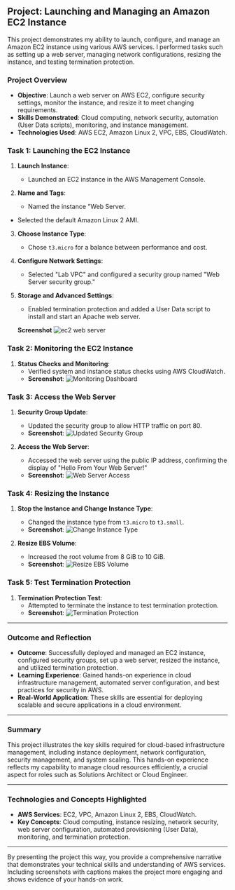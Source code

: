 ## Project: Launching and Managing an Amazon EC2 Instance

This project demonstrates my ability to launch, configure, and manage an Amazon EC2 instance using various AWS services. I performed tasks such as setting up a web server, managing network configurations, resizing the instance, and testing termination protection.

### **Project Overview**
- **Objective**: Launch a web server on AWS EC2, configure security settings, monitor the instance, and resize it to meet changing requirements.
- **Skills Demonstrated**: Cloud computing, network security, automation (User Data scripts), monitoring, and instance management.
- **Technologies Used**: AWS EC2, Amazon Linux 2, VPC, EBS, CloudWatch.


### **Task 1: Launching the EC2 Instance**

1. **Launch Instance**:
   - Launched an EC2 instance in the AWS Management Console.

2. **Name and Tags**:
   - Named the instance "Web Server.
 - Selected the default Amazon Linux 2 AMI.

3. **Choose Instance Type**:
   - Chose `t3.micro` for a balance between performance and cost.

4. **Configure Network Settings**:
   - Selected "Lab VPC" and configured a security group named "Web Server security group."
     
5. **Storage and Advanced Settings**:
   - Enabled termination protection and added a User Data script to install and start an Apache web server.

   **Screenshot**
     ![ec2 web server](ec2-webserver.png)

### **Task 2: Monitoring the EC2 Instance**

1. **Status Checks and Monitoring**:
   - Verified system and instance status checks using AWS CloudWatch.
   - **Screenshot**:
     ![Monitoring Dashboard](screenshots/monitoring-dashboard.png)

### **Task 3: Access the Web Server**

1. **Security Group Update**:
   - Updated the security group to allow HTTP traffic on port 80.
   - **Screenshot**:
     ![Updated Security Group](screenshots/updated-security-group.png)

2. **Access the Web Server**:
   - Accessed the web server using the public IP address, confirming the display of "Hello From Your Web Server!"
   - **Screenshot**:
     ![Web Server Access](screenshots/web-server-access.png)

### **Task 4: Resizing the Instance**

1. **Stop the Instance and Change Instance Type**:
   - Changed the instance type from `t3.micro` to `t3.small`.
   - **Screenshot**:
     ![Change Instance Type](screenshots/change-instance-type.png)

2. **Resize EBS Volume**:
   - Increased the root volume from 8 GiB to 10 GiB.
   - **Screenshot**:
     ![Resize EBS Volume](screenshots/resize-ebs-volume.png)

### **Task 5: Test Termination Protection**

1. **Termination Protection Test**:
   - Attempted to terminate the instance to test termination protection.
   - **Screenshot**:
     ![Termination Protection](screenshots/termination-protection.png)

---

### **Outcome and Reflection**

- **Outcome**: Successfully deployed and managed an EC2 instance, configured security groups, set up a web server, resized the instance, and utilized termination protection.
- **Learning Experience**: Gained hands-on experience in cloud infrastructure management, automated server configuration, and best practices for security in AWS.
- **Real-World Application**: These skills are essential for deploying scalable and secure applications in a cloud environment.

---

### **Summary**

This project illustrates the key skills required for cloud-based infrastructure management, including instance deployment, network configuration, security management, and system scaling. This hands-on experience reflects my capability to manage cloud resources efficiently, a crucial aspect for roles such as Solutions Architect or Cloud Engineer.

---

### **Technologies and Concepts Highlighted**

- **AWS Services**: EC2, VPC, Amazon Linux 2, EBS, CloudWatch.
- **Key Concepts**: Cloud computing, instance resizing, network security, web server configuration, automated provisioning (User Data), monitoring, and termination protection.

---

By presenting the project this way, you provide a comprehensive narrative that demonstrates your technical skills and understanding of AWS services. Including screenshots with captions makes the project more engaging and shows evidence of your hands-on work.
